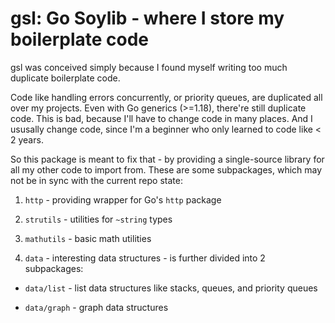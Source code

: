 # gsl: Go Soylib - where I store my boilerplate code
gsl was conceived simply because I found myself writing too much duplicate boilerplate code.

Code like handling errors concurrently, or priority queues, are duplicated all over my projects. Even with Go generics (>=1.18), there're still duplicate code. This is bad, because I'll have to change code in many places. And I ususally change code, since I'm a beginner who only learned to code like < 2 years.

So this package is meant to fix that - by providing a single-source library for all my other code to import from. These are some subpackages, which may not be in sync with the current repo state:

1. `http` - providing wrapper for Go's `http` package

2. `strutils` - utilities for `~string` types

2. `mathutils` - basic math utilities

4. `data` - interesting data structures - is further divided into 2 subpackages:

- `data/list` - list data structures like stacks, queues, and priority queues

- `data/graph` - graph data structures